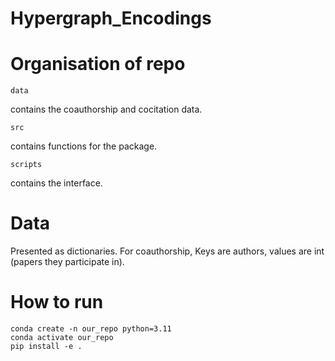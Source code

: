 # Hypergraph_Encodings

# Organisation of repo

```data``` 

contains the coauthorship and cocitation data.

```src``` 

contains functions for the package.

```scripts``` 

contains the interface.


# Data

Presented as dictionaries. For coauthorship, Keys are authors, values are int (papers they participate in).

# How to run

```
conda create -n our_repo python=3.11
conda activate our_repo
pip install -e .
```

